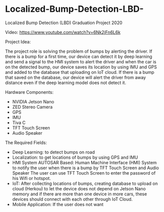 # Localized-Bump-Detection-LBD-

Localized Bump Detection (LBD) Graduation Project 2020

Video: https://www.youtube.com/watch?v=6Nk2jFn6L6k

Project Idea: 

The project role is solving the problem of bumps by alerting the driver. If there is a bump for a first time, our device can detect it by deep learning and send a signal to the HMI system to alert the driver and when the car is on the detected bump, our device saves its location by using IMU and GPS and added to the database that uploading on IoT cloud. If there is a bump that saved on the database, our device will alert the driver from away distance even if the deep learning model does not detect it.  

Hardware Components: 
- NVIDIA Jetson Nano 
- ZED Stereo Camera
- GPS 
- IMU
- Tiva C 
- TFT Touch Screen
- Audio Speaker

The Required Fields: 
- Deep Learning: to detect bumps on road 
- Localization: to get locations of bumps by using GPS and IMU
- HMI System AUTOSAR Based: Human Machine Interface (HMI) System to notify the user when there is a bump by TFT Touch Screen and Audio Speaker
                            The user can use TFT Touch Screen to enter the password of his Wifi or hotspot.
- IoT: After collecting locations of bumps, creating database to upload on cloud (Herkou) to let the device does not depend on Jetson Nano memory and if there are more than
       one device in more cars, these devices should connect with each other through IoT Cloud. 
- Mobile Application: If the user does not want    
    
